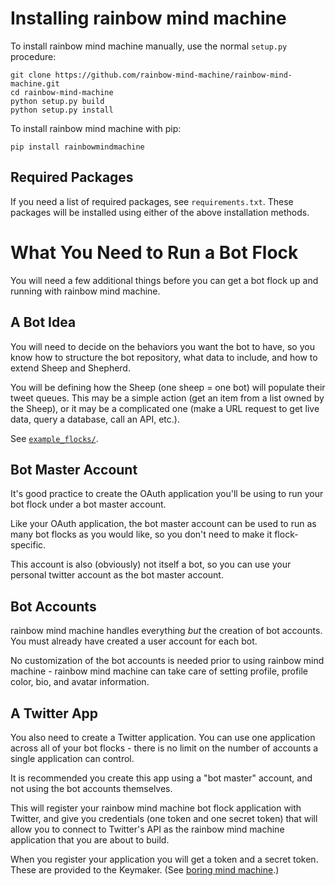# Installing rainbow mind machine

To install rainbow mind machine manually, use the 
normal `setup.py` procedure:

```
git clone https://github.com/rainbow-mind-machine/rainbow-mind-machine.git
cd rainbow-mind-machine
python setup.py build 
python setup.py install
```

To install rainbow mind machine with pip:

```
pip install rainbowmindmachine
```

## Required Packages

If you need a list of required packages, see `requirements.txt`.
These packages will be installed using either of the above 
installation methods.

# What You Need to Run a Bot Flock

You will need a few additional things before you can get a bot flock
up and running with rainbow mind machine.

## A Bot Idea

You will need to decide on the behaviors
you want the bot to have, so you know how to 
structure the bot repository, what data to include,
and how to extend Sheep and Shepherd.

You will be defining how the Sheep 
(one sheep = one bot)
will populate their tweet queues.
This may be a simple action (get an item 
from a list owned by the Sheep), 
or it may be a complicated one
(make a URL request to get live data,
query a database, call an API, etc.).

See [`example_flocks/`](example_flocks).

## Bot Master Account

It's good practice to create the OAuth application 
you'll be using to run your bot flock under a bot master account.

Like your OAuth application, the bot master account 
can be used to run as many bot flocks as you would like,
so you don't need to make it flock-specific.

This account is also (obviously) not itself a bot,
so you can use your personal twitter account 
as the bot master account.

## Bot Accounts

rainbow mind machine handles everything _but_ the creation of bot accounts. 
You must already have created a user account for each bot.

No customization of the bot accounts is needed 
prior to using rainbow mind machine - 
rainbow mind machine can take care of setting
profile, profile color, bio, and avatar information.

## A Twitter App

You also need to create a Twitter application.
You can use one application across all of your 
bot flocks - there is no limit on the number of 
accounts a single application can control.

It is recommended you create this app using a 
"bot master" account, and not using the bot 
accounts themselves.

This will register your rainbow mind machine bot flock 
application with Twitter, and give you credentials 
(one token and one secret token)
that will allow you to connect to Twitter's API
as the rainbow mind machine application that you are 
about to build.

When you register your application you will get a token
and a secret token. These are provided to the Keymaker.
(See [boring mind machine](https://pages.charlesreid1.com/boring-mind-machine/).)


